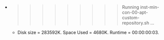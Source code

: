 * >>>>>>>>> Running inst-min-con-00-apt-custom-repository.sh ...
  * Disk size = 283592K. Space Used = 4680K. Runtime = 00:00:00:03.
